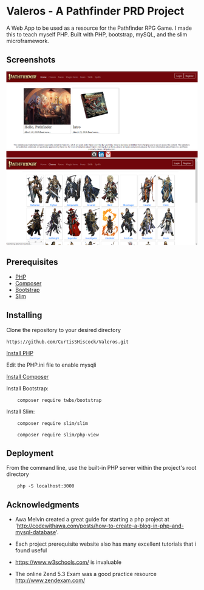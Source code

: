 # Valeros - A Pathfinder PRD Project

A Web App to be used as a resource for the Pathfinder RPG Game. I made this to teach myself PHP.
Built with PHP, bootstrap, mySQL, and the slim microframework.

## Screenshots

![Screenshot-1](/static/images/screenshots/screenshot-1.png?raw=true "Home Page")
![Screenshot-2](/static/images/screenshots/screenshot-2.png?raw=true "Class Directory")


## Prerequisites

* [PHP](https://www.php.net/)
* [Composer](https://getcomposer.org/)
* [Bootstrap](https://getbootstrap.com/)
* [Slim](http://www.slimframework.com/)

## Installing

Clone the repository to your desired directory 

```
https://github.com/CurtisSHiscock/Valeros.git
```

[Install PHP](https://www.php.net/)

Edit the PHP.ini file to enable mysqli

[Install Composer](https://getcomposer.org/)

Install Bootstrap:

```
    composer require twbs/bootstrap
```

Install Slim:
```
    composer require slim/slim
```
```
    composer require slim/php-view
```

## Deployment
From the command line, use the built-in PHP server within the project's root directory
```
    php -S localhost:3000
```

## Acknowledgments

* Awa Melvin created a great guide for starting a php project at 'http://codewithawa.com/posts/how-to-create-a-blog-in-php-and-mysql-database'.

* Each project prerequisite website also has many excellent tutorials that i found useful

* https://www.w3schools.com/ is invaluable

* The online Zend 5.3 Exam was a good practice resource http://www.zendexam.com/
